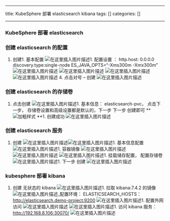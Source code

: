 
--- 
title:  KubeSphere 部署 elasticsearch kibana 
tags: []
categories: [] 

---
### KubeSphere 部署 elasticsearch

### 创建 elasticsearch 的配置
1. 创建1. 基本配置 <img src="https://img-blog.csdnimg.cn/fe6b314e54854d3fa57e01fd58c5a79a.png" alt="在这里插入图片描述">1. 配置设置 ： http.host: 0.0.0.0 discovery.type:single-node ES_JAVA_OPTS=“-Xms300m -Xmx300m” <img src="https://img-blog.csdnimg.cn/0ea8e6d9d8074fb6a475ea98ead57319.png" alt="在这里插入图片描述"> <img src="https://img-blog.csdnimg.cn/c0ac30dbc2604922af8d569a28f515b0.png" alt="在这里插入图片描述">
<img src="https://img-blog.csdnimg.cn/a27ebf7000994bba97ee87febf9a34d5.png" alt="在这里插入图片描述"> <img src="https://img-blog.csdnimg.cn/cff5f8fa27c0489fba40d75484911709.png" alt="在这里插入图片描述"> 4. 点击对号 – 创建 <img src="https://img-blog.csdnimg.cn/0af9a1b7382448cc887232aca6da78c4.png" alt="在这里插入图片描述">

### 创建 elasticsearch 的存储卷
1. 点击创建 <img src="https://img-blog.csdnimg.cn/d5ce02bb2f204934a6aefc3ba5ab07b5.png" alt="在这里插入图片描述">1. 基本信息： elasticsearch-pvc， 点击下一步， 存储卷设置和高级设置都是默认的，下一步 下一步 创建即可 **<img src="https://img-blog.csdnimg.cn/1c8478273df941f5af68990de1614120.png" alt="加粗样式"> **1. 创建成功 <img src="https://img-blog.csdnimg.cn/5472149a384344a392b43fee6b056d32.png" alt="在这里插入图片描述">
### 创建 elasticsearch 服务
1. 创建 <img src="https://img-blog.csdnimg.cn/38f554410886434eaf0ca39c40420527.png" alt="在这里插入图片描述"><img src="https://img-blog.csdnimg.cn/1847403867e5471db3c094d64bd1423c.png" alt="在这里插入图片描述">1. 基本信息配置 <img src="https://img-blog.csdnimg.cn/f46688ad15474fbca73cf62631082d84.png" alt="在这里插入图片描述">1. 容器镜像 <img src="https://img-blog.csdnimg.cn/2196e66e2c564576a122a905e6c90774.png" alt="在这里插入图片描述"> <img src="https://img-blog.csdnimg.cn/9a97abd835cf441aac7737da0f32b73a.png" alt="在这里插入图片描述"> <img src="https://img-blog.csdnimg.cn/25a8208e695c4ef190224d299ba218ee.png" alt="在这里插入图片描述">1. 挂载储存配置， 配置存储卷 <img src="https://img-blog.csdnimg.cn/55225d736a05417cace4c50f1f8e1d92.png" alt="在这里插入图片描述">1. 下一步 创建 <img src="https://img-blog.csdnimg.cn/9546495141ec45ed99a400acca6d576e.png" alt="在这里插入图片描述">
### kubesphere 部署 kibana
1. 创建 无状态的 kibana <img src="https://img-blog.csdnimg.cn/60ee673f2fea451cab096c5999902c8a.png" alt="在这里插入图片描述">1. 拉取 kibana:7.4.2 的镜像 <img src="https://img-blog.csdnimg.cn/4a43b308f7b04980814cad1d86e5cc2a.png" alt="在这里插入图片描述">_配置环境： ELASTICSEARCH_HOSTS： http://elasticsearch.demo-project:9200 <img src="https://img-blog.csdnimg.cn/1e74d6a24fa64988b5bcc4ac6d15df94.png" alt="在这里插入图片描述">1. 配置外网访问 <img src="https://img-blog.csdnimg.cn/6ba61982afa94ae080188b00b14eda08.png" alt="在这里插入图片描述"> <img src="https://img-blog.csdnimg.cn/e4e4ecc6ef9b434583020f7ab8bc03c9.png" alt="在这里插入图片描述">1. 访问 kibana 服务： http://192.168.8.106:30070/ <img src="https://img-blog.csdnimg.cn/95293260a57e4c2289f7dcbab8753cce.png" alt="在这里插入图片描述">